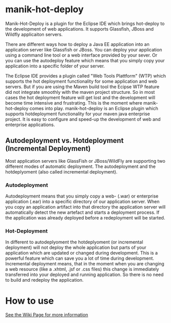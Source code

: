 # manik-hot-deploy

Manik-Hot-Deploy is a plugin for the Eclipse IDE which brings hot-deploy to the development of web applications. It supports Glassfish, JBoss and Wildfly applicaiton servers. 


There are different ways how to deploy a Java EE application into an application server 
like Glassfish or JBoss. You can deploy your application using a command line tool or a 
web interface provided by your sever. Or you can use the autodeploy feature which means 
that you simply copy your application into a specific folder of your server.

The Eclipse IDE provides a plugin called "Web Tools Plattform" (WTP) which supports the 
hot deployment functionality for some application and web servers. But if you are using 
the Maven build tool the Ecipse WTP feature did not integrate smoothly with the maven 
project structure. So in most cases the hot deployment feature will get lost and the 
development will become time intensive and frustrating. This is the moment 
where manik-hot-deploy comes into play. manik-hot-deploy is an Eclipse plugin which supports 
hotdeployment functionality for your maven java enterprise project. It is easy to configure 
and speed-up the development of web and enterprise applications.



## Autodeployment vs. Hotdeployment (Incremental Deployment)

Most application servers like GlassFish or JBoss/WildFly are supporting two different modes of 
automatic deployment. The autodeployment and the hotdeplyoment (also called incremental 
deployment).

### Autodeployment

Autodeployment means that you simply copy a web- (.war) or enterprise application (.ear) 
into a specific directory of our application server. When you copy an application artifact 
into that directory the application server will automatically detect the 
new artefact and starts a deployment process. If the application was already deployed before 
a redeployment will be started.

### Hot-Deployment

In different to autodeplyoment the hotdeplyoment (or incremental deployment) will not deploy 
the whole application but parts of your application which are updated or changed during 
development. This is a powerful feature which can save you a lot of time during development. 
Incremental deployment means, that in the moment when you are changing a web resource 
(like a .xhtml, .jsf or .css files) this change is immediately transferred into your deployed 
and running application. So there is no need to build and redeploy the application.


# How to use
[See the Wiki Page for more information](https://github.com/rsoika/manik-hot-deploy/wiki)

